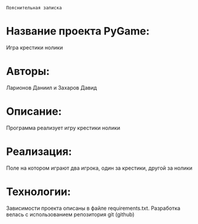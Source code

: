 ``Пояснительная записка``

# Название проекта PyGame: 
Игра крестики нолики
# Авторы: 
Ларионов Даниил и Захаров Давид
# Описание:
Программа реализует игру крестики нолики
# Реализация:
Поле на котором играют два игрока, один за крестики, другой за нолики
# Технологии:
Зависимости проекта описаны в файле requirements.txt.
Разработка велась с использованием репозитория git (github)
